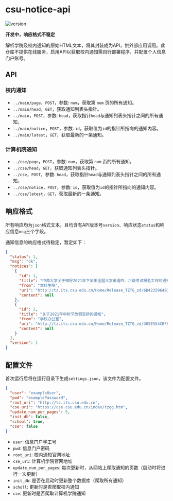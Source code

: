 # csu-notice-api

![version](https://img.shields.io/badge/version-0.3.0--SNAPSHOT-blue)

**开发中，响应格式不稳定**

解析学院及校内通知的原始HTML文本，将其封装成为API，供外部应用调用。此仓库不提供在线服务，启用API以获取校内通知需自行部署程序，并配置个人信息门户账号。

## API

### 校内通知
- `../main/page`，`POST`，参数: `num`，获取第 `num` 页的所有通知。
- `../main/head`，`GET`，获取通知列表头指针。
- `../main`，`POST`，参数: `head`，获取指针`head`与通知列表头指针之间的所有通知。
- `../main/notice`，`POST`，参数: `id`，获取值为`id`的指针所指向的通知内容。
- `../main/latest`，`GET`，获取最新的一条通知。

### 计算机院通知
- `../cse/page`，`POST`，参数: `num`，获取第 `num` 页的所有通知。
- `../cse/head`，`GET`，获取通知列表头指针。
- `../cse`，`POST`，参数: `head`，获取指针`head`与通知列表头指针之间的所有通知。
- `../cse/notice`，`POST`，参数: `id`，获取值为`id`的指针所指向的通知内容。
- `../cse/latest`，`GET`，获取最新的一条通知。

## 响应格式

所有响应均为`json`格式文本，且均含有API版本号`version`、响应状态`status`和响应信息`msg`三个字段。

通知信息的响应格式待稳定，暂定如下：

```json
{
  "status": 1,
  "msg": "ok",
  "notices": [
    {
      "id": 1,
      "title": "中南大学关于做好2021年下半年全国大学英语四、六级考试报名工作的通知",
      "from": "本科生院",
      "uri": "http://tz.its.csu.edu.cn/Home/Release_TZTG_zd/6B4225064B3448C783EE3F3DA60CF9C0",
      "content": null
    },
    {
      "id": 2,
      "title": "关于2021年中秋节放假安排的通知",
      "from": "学校办公室",
      "uri": "http://tz.its.csu.edu.cn/Home/Release_TZTG_zd/305E554CBFCE428E8A4355ED0831C5A9",
      "content": null
    }
  ],
  "version": 1
}
```

## 配置文件

首次运行后将在运行目录下生成`settings.json`，该文件为配置文件。

```json
{
  "user": "exampleUser",
  "pwd": "examplePassword",
  "root_uri": "http://tz.its.csu.edu.cn",
  "cse_uri": "https://cse.csu.edu.cn/index/tzgg.htm",
  "update_num_per_pages": 5,
  "init_db": false,
  "school": true,
  "cse": false
}
```

- `user`: 信息门户学工号
- `pwd`: 信息门户密码
- `root_uri`: 校内通知官网地址
- `cse_uri`: 计算机学院官网地址
- `update_num_per_pages`: 每次更新时，从网站上爬取通知的页数（启动时将进行一次更新）
- `init_db`: 是否在启动时更新整个数据库（爬取所有通知）
- `scholl`: 更新时是否爬取校内通知
- `cse`: 更新时是否爬取计算机学院通知